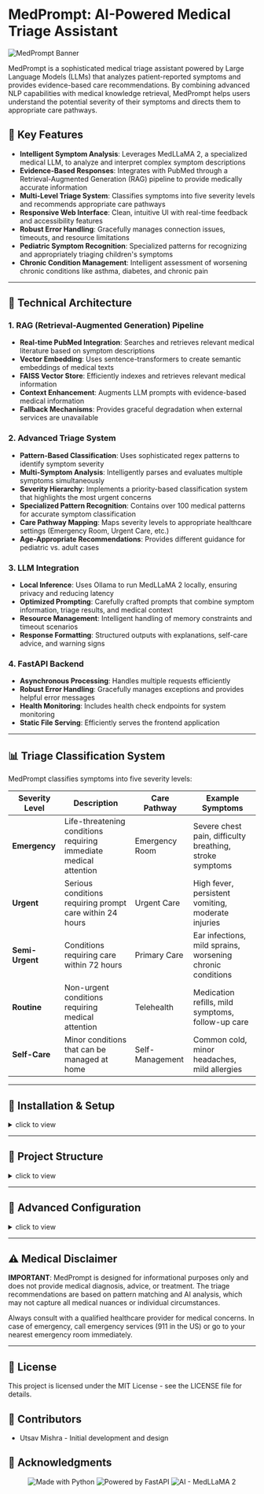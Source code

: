 # MedPrompt: AI-Powered Medical Triage Assistant

![MedPrompt Banner](https://img.shields.io/badge/MedPrompt-AI%20Medical%20Triage-4361ee?style=for-the-badge&logo=medical&logoColor=white)

MedPrompt is a sophisticated medical triage assistant powered by Large Language Models (LLMs) that analyzes patient-reported symptoms and provides evidence-based care recommendations. By combining advanced NLP capabilities with medical knowledge retrieval, MedPrompt helps users understand the potential severity of their symptoms and directs them to appropriate care pathways.

## 🌟 Key Features

- **Intelligent Symptom Analysis**: Leverages MedLLaMA 2, a specialized medical LLM, to analyze and interpret complex symptom descriptions
- **Evidence-Based Responses**: Integrates with PubMed through a Retrieval-Augmented Generation (RAG) pipeline to provide medically accurate information
- **Multi-Level Triage System**: Classifies symptoms into five severity levels and recommends appropriate care pathways
- **Responsive Web Interface**: Clean, intuitive UI with real-time feedback and accessibility features
- **Robust Error Handling**: Gracefully manages connection issues, timeouts, and resource limitations
- **Pediatric Symptom Recognition**: Specialized patterns for recognizing and appropriately triaging children's symptoms
- **Chronic Condition Management**: Intelligent assessment of worsening chronic conditions like asthma, diabetes, and chronic pain


---


## 🔬 Technical Architecture

### 1. RAG (Retrieval-Augmented Generation) Pipeline
- **Real-time PubMed Integration**: Searches and retrieves relevant medical literature based on symptom descriptions
- **Vector Embedding**: Uses sentence-transformers to create semantic embeddings of medical texts
- **FAISS Vector Store**: Efficiently indexes and retrieves relevant medical information
- **Context Enhancement**: Augments LLM prompts with evidence-based medical information
- **Fallback Mechanisms**: Provides graceful degradation when external services are unavailable

### 2. Advanced Triage System
- **Pattern-Based Classification**: Uses sophisticated regex patterns to identify symptom severity
- **Multi-Symptom Analysis**: Intelligently parses and evaluates multiple symptoms simultaneously
- **Severity Hierarchy**: Implements a priority-based classification system that highlights the most urgent concerns
- **Specialized Pattern Recognition**: Contains over 100 medical patterns for accurate symptom classification
- **Care Pathway Mapping**: Maps severity levels to appropriate healthcare settings (Emergency Room, Urgent Care, etc.)
- **Age-Appropriate Recommendations**: Provides different guidance for pediatric vs. adult cases

### 3. LLM Integration
- **Local Inference**: Uses Ollama to run MedLLaMA 2 locally, ensuring privacy and reducing latency
- **Optimized Prompting**: Carefully crafted prompts that combine symptom information, triage results, and medical context
- **Resource Management**: Intelligent handling of memory constraints and timeout scenarios
- **Response Formatting**: Structured outputs with explanations, self-care advice, and warning signs

### 4. FastAPI Backend
- **Asynchronous Processing**: Handles multiple requests efficiently
- **Robust Error Handling**: Gracefully manages exceptions and provides helpful error messages
- **Health Monitoring**: Includes health check endpoints for system monitoring
- **Static File Serving**: Efficiently serves the frontend application


---


## 📊 Triage Classification System

MedPrompt classifies symptoms into five severity levels:

| Severity Level | Description | Care Pathway | Example Symptoms |
|----------------|-------------|--------------|------------------|
| **Emergency** | Life-threatening conditions requiring immediate medical attention | Emergency Room | Severe chest pain, difficulty breathing, stroke symptoms |
| **Urgent** | Serious conditions requiring prompt care within 24 hours | Urgent Care | High fever, persistent vomiting, moderate injuries |
| **Semi-Urgent** | Conditions requiring care within 72 hours | Primary Care | Ear infections, mild sprains, worsening chronic conditions |
| **Routine** | Non-urgent conditions requiring medical attention | Telehealth | Medication refills, mild symptoms, follow-up care |
| **Self-Care** | Minor conditions that can be managed at home | Self-Management | Common cold, minor headaches, mild allergies |

---

## 🚀 Installation & Setup

<details>
<summary>click to view</summary>

### Prerequisites
- Python 3.8+
- Ollama (for local LLM inference)
- 8GB+ RAM recommended for optimal performance

### Step 1: Clone the repository
```bash
git clone https://github.com/yourusername/medical_ai_symptom_checker.git
cd medical_ai_symptom_checker
```

### Step 2: Install dependencies
```bash
pip install -r requirements.txt
```

### Step 3: Set up Ollama with MedLLaMA 2
```bash
# Install Ollama from https://ollama.ai/
ollama pull medllama2
```

### Step 4: Start the application
```bash
# For development with auto-reload
uvicorn app:app --host 0.0.0.0 --port 8000 --reload

# For production
python app.py
```

### Step 5: Access the web interface
Open your browser and navigate to:
```
http://localhost:8000
```

## 🧪 Testing & Validation

### Example Test Cases

Test the application with these symptom scenarios to evaluate its performance:

#### 1. Mild Symptoms
- "I've had a mild cough for 2 days"
- "I have a slight headache and feel tired"
- "My skin is itchy but there's no rash"

#### 2. Moderate Symptoms
- "I've had a fever of 101°F for the past day with body aches"
- "My ankle is swollen after falling yesterday"
- "I've had diarrhea for 3 days but am still drinking fluids"

#### 3. Severe Symptoms
- "I have a severe headache with fever and stiff neck"
- "I'm experiencing chest pain that radiates to my left arm"
- "I can't catch my breath and my lips look bluish"

#### 4. Chronic Conditions
- "My asthma symptoms have been worse than usual for a week"
- "I've had persistent lower back pain for 3 months"
- "My blood sugar readings have been higher than normal for several days"

#### 5. Pediatric Symptoms
- "My 2-year-old has had a fever of 102°F for 24 hours"
- "My child has a rash that doesn't blanch when pressed"
- "My baby seems lethargic and isn't feeding normally"

</details>

---

## 📁 Project Structure

<details>
<summary>click to view</summary>

```
medical_ai_symptom_checker/
├── app.py                 # FastAPI application with main routes and LLM integration
├── pubmed_rag.py          # RAG pipeline for PubMed data retrieval and processing
├── triage_agent.py        # Decision tree-based triage classification system
├── requirements.txt       # Project dependencies
├── static/                # Frontend files
│   ├── index.html         # Main HTML page with embedded CSS and JavaScript
│   ├── style.css          # CSS styles (placeholder)
│   └── script.js          # JavaScript functionality (placeholder)
├── pubmed_cache/          # Cache directory for PubMed data
└── .vscode/               # VS Code configuration
```
</details>

---

## 🔧 Advanced Configuration

<details>
<summary>click to view</summary>

### Memory Optimization
For systems with limited RAM, you can adjust these parameters in app.py:
```python
# Reduce token generation to prevent timeouts
"num_predict": 256,
# Reduce context size to help with memory issues
"num_ctx": 2048,
# Use GPU if available
"num_gpu": 1
```

### Timeout Settings
Adjust the timeout value based on your system's performance:
```python
# Reduce timeout for faster feedback on slow systems
timeout=15  # seconds
```

### PubMed API Configuration
Set your email for the PubMed API in pubmed_rag.py:
```python
# Set your email for Entrez (required by NCBI)
Entrez.email = "your-email@example.com"
```

</details>

---

## ⚠️ Medical Disclaimer

**IMPORTANT**: MedPrompt is designed for informational purposes only and does not provide medical diagnosis, advice, or treatment. The triage recommendations are based on pattern matching and AI analysis, which may not capture all medical nuances or individual circumstances.

Always consult with a qualified healthcare provider for medical concerns. In case of emergency, call emergency services (911 in the US) or go to your nearest emergency room immediately.

---

## 📄 License

This project is licensed under the MIT License - see the LICENSE file for details.

## 👥 Contributors

- Utsav Mishra - Initial development and design

## 🙏 Acknowledgments

<p align="center">
  <img src="https://img.shields.io/badge/Made%20with-Python-blue?style=for-the-badge&logo=python&logoColor=white" alt="Made with Python">
  <img src="https://img.shields.io/badge/Powered%20by-FastAPI-009688?style=for-the-badge&logo=fastapi&logoColor=white" alt="Powered by FastAPI">
  <img src="https://img.shields.io/badge/AI-MedLLaMA%202-red?style=for-the-badge&logo=openai&logoColor=white" alt="AI - MedLLaMA 2">
</p>
